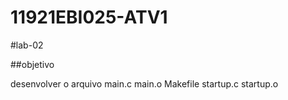 # 11921EBI025-ATV1
#lab-02

##objetivo

desenvolver o arquivo main.c main.o Makefile startup.c startup.o
